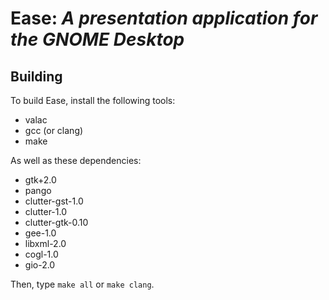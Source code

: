 Ease: _A presentation application for the GNOME Desktop_
======================

Building
----------------------
To build Ease, install the following tools:

- valac
- gcc (or clang)
- make

As well as these dependencies:

- gtk+2.0
- pango
- clutter-gst-1.0
- clutter-1.0
- clutter-gtk-0.10
- gee-1.0
- libxml-2.0
- cogl-1.0
- gio-2.0

Then, type `make all` or `make clang`.
